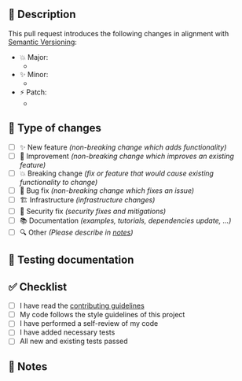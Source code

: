 ## 🔀 Description
This pull request introduces the following changes in alignment with [Semantic Versioning](https://semver.org/):

* 💥 Major:
    * <CHANGES>
* ✨ Minor:
    * <CHANGES>
* ⚡️ Patch:
    * <CHANGES>

## 🔄 Type of changes
- [ ] ✨ New feature *(non-breaking change which adds functionality)*
- [ ] 🥂 Improvement *(non-breaking change which improves an existing feature)*
- [ ] 💥 Breaking change *(fix or feature that would cause existing functionality to change)*
- [ ] 🐛 Bug fix *(non-breaking change which fixes an issue)*
- [ ] 🏗️ Infrastructure *(infrastructure changes)*
- [ ] 🔐 Security fix *(security fixes and mitigations)*
- [ ] 📚 Documentation *(examples, tutorials, dependencies update, ...)*
- [ ] 🔍 Other *(Please describe in [notes](#-notes))*

## 🧪 Testing documentation
<!-------------- INSTRUCTIONS --------------
Include documentation for all tests conducted related to the changes in this pull request.
Outline the testing methods used, test cases covered, and any results or findings that are relevant.
------------------------------------------->

## ✅ Checklist
- [ ] I have read the [contributing guidelines](CONTRIBUTING.md)
- [ ] My code follows the style guidelines of this project
- [ ] I have performed a self-review of my code
- [ ] I have added necessary tests
- [ ] All new and existing tests passed

## 💬 Notes
<!-------------- INSTRUCTIONS --------------
Include any other information or context that might be helpful for reviewers.
------------------------------------------->
